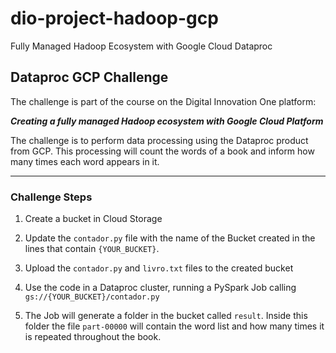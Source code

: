 # dio-project-hadoop-gcp
Fully Managed Hadoop Ecosystem with Google Cloud Dataproc

## Dataproc GCP Challenge

The challenge is part of the course on the Digital Innovation One platform:

__*Creating a fully managed Hadoop ecosystem with Google Cloud Platform*__

The challenge is to perform data processing using the Dataproc product from GCP. This processing will count the words of a book and inform how many times each word appears in it.

---

### Challenge Steps

1. Create a bucket in Cloud Storage
1. Update the ```contador.py``` file with the name of the Bucket created in the lines that contain ```{YOUR_BUCKET}```.
1. Upload the ```contador.py``` and ```livro.txt``` files to the created bucket

1. Use the code in a Dataproc cluster, running a PySpark Job calling ```gs://{YOUR_BUCKET}/contador.py```
1. The Job will generate a folder in the bucket called ```result```. Inside this folder the file ```part-00000``` will contain the word list and how many times it is repeated throughout the book.
